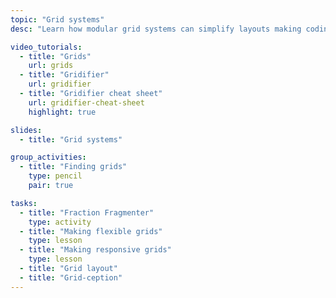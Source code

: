 ```yaml
---
topic: "Grid systems"
desc: "Learn how modular grid systems can simplify layouts making coding more efficient."

video_tutorials:
  - title: "Grids"
    url: grids
  - title: "Gridifier"
    url: gridifier
  - title: "Gridifier cheat sheet"
    url: gridifier-cheat-sheet
    highlight: true

slides:
  - title: "Grid systems"

group_activities:
  - title: "Finding grids"
    type: pencil
    pair: true

tasks:
  - title: "Fraction Fragmenter"
    type: activity
  - title: "Making flexible grids"
    type: lesson
  - title: "Making responsive grids"
    type: lesson
  - title: "Grid layout"
  - title: "Grid-ception"
---
```


